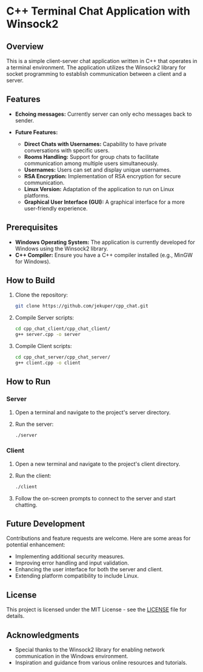 # C++ Terminal Chat Application with Winsock2

## Overview

This is a simple client-server chat application written in C++ that operates in a terminal environment. The application utilizes the Winsock2 library for socket programming to establish communication between a client and a server.

## Features

- **Echoing messages:** Currently server can only echo messages back to sender. 

- **Future Features:**
  - **Direct Chats with Usernames:** Capability to have private conversations with specific users.
  - **Rooms Handling:** Support for group chats to facilitate communication among multiple users simultaneously.
  - **Usernames:** Users can set and display unique usernames.
  - **RSA Encryption:** Implementation of RSA encryption for secure communication.
  - **Linux Version:** Adaptation of the application to run on Linux platforms.
  - **Graphical User Interface (GUI):** A graphical interface for a more user-friendly experience.

## Prerequisites

- **Windows Operating System:** The application is currently developed for Windows using the Winsock2 library.
- **C++ Compiler:** Ensure you have a C++ compiler installed (e.g., MinGW for Windows).

## How to Build

1. Clone the repository:

    ```bash
    git clone https://github.com/jekuper/cpp_chat.git
    ```

2. Compile Server scripts:

    ```bash
    cd cpp_chat_client/cpp_chat_client/
    g++ server.cpp -o server
    ```

3. Compile Client scripts:

    ```bash
    cd cpp_chat_server/cpp_chat_server/
    g++ client.cpp -o client
    ```

## How to Run

### Server

1. Open a terminal and navigate to the project's server directory.

2. Run the server:

    ```bash
    ./server
    ```

### Client

1. Open a new terminal and navigate to the project's client directory.

2. Run the client:

    ```bash
    ./client
    ```

3. Follow the on-screen prompts to connect to the server and start chatting.

## Future Development

Contributions and feature requests are welcome. Here are some areas for potential enhancement:

- Implementing additional security measures.
- Improving error handling and input validation.
- Enhancing the user interface for both the server and client.
- Extending platform compatibility to include Linux.

## License

This project is licensed under the MIT License - see the [LICENSE](LICENSE) file for details.

## Acknowledgments

- Special thanks to the Winsock2 library for enabling network communication in the Windows environment.
- Inspiration and guidance from various online resources and tutorials.
